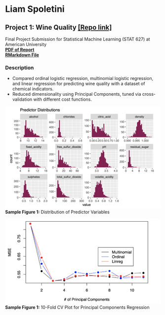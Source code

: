 # Liam Spoletini

## Project 1: Wine Quality [[Repo link]](https://github.com/Lspoletini/WineHearts)
Final Project Submission for Statistical Machine Learning (STAT 627) at American University   
[**PDF of Report**](https://github.com/Lspoletini/WineHearts/blob/main/R/FinalProject.pdf)  
[**RMarkdown File**](https://github.com/Lspoletini/WineHearts/blob/main/R/FinalProject.Rmd)    

### Description
- Compared ordinal logistic regression, multinomial logistic regression, and linear regression for predicting wine quality with a dataset of chemical indicators.
- Reduced dimensionality using Principal Components, tuned via cross-validation with different cost functions.

![](/images/Screen%20Shot%202022-08-10%20at%201.18.30%20PM.png)
**Sample Figure 1:** Distribution of Predictor Variables

![](/images/Screen%20Shot%202022-08-10%20at%201.19.02%20PM.png)
**Sample Figure 1:** 10-Fold CV Plot for Principal Components Regression
